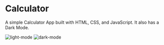 # Calculator

A simple Calculator App built with HTML, CSS, and JavaScript. It also has a Dark Mode.

![light-mode](light-mode)
![dark-mode](dark-mode)



